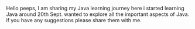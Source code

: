 Hello peeps, 
I am sharing my Java learning journey here i started learning Java around 20th Sept. 
wanted to explore all the important aspects of Java. if you have any suggestions please share them with me.
